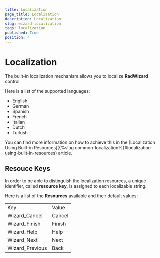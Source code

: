 ```yaml
---
title: Localization
page_title: Localization
description: Localization
slug: wizard-localization
tags: localization
published: True
position: 4
---
```


# Localization 
The built-in localization mechanism allows you to localize __RadWizard__ control.

Here is a list of the supported languages:

* English
* German
* Spanish
* French
* Italian
* Dutch
* Turkish

You can find more information on how to achieve this in the [Localization Using Built-in Resources]({%slug common-localization%}#localization-using-built-in-resources) article.

## Resouce Keys ##

In order to be able to distinguish the localization resources, a unique identifier, called __resource key__, is assigned to each localizable string.

Here is a list of the __Resources__ available and their default values:

<table>
	<tr>
		<td>Key</td><td>Value</td>
	</tr>
	<tr>
		<td>Wizard_Cancel</td>	<td>Cancel</td>
	</tr>
	<tr>
		<td>Wizard_Finish</td><td>Finish</td>
	</tr>
	<tr>
		<td>Wizard_Help</td><td>Help</td>
	</tr>
	<tr>
		<td>Wizard_Next</td><td>Next</td>
	</tr>
	<tr>
		<td>Wizard_Previous</td><td>Back</td>
	</tr>
</table>





